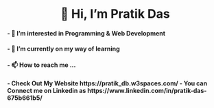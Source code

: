 <h1> <center>👋 Hi, I’m Pratik Das </center> </h1>
<h4>- 👀 I’m interested in Programming & Web Development</h4>
<h4>- 🌱 I’m currently on my way of learning </h4>
<h4>- 📫 How to reach me ... </h4> 
<h4>- Check Out My Website   https://pratik_db.w3spaces.com/
- You can Connect me on Linkedin as https://www.linkedin.com/in/pratik-das-675b661b5/

<!---
pratik2050/pratik2050 is a ✨ special ✨ repository because its `README.md` (this file) appears on your GitHub profile.
You can click the Preview link to take a look at your changes.
--->

